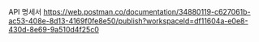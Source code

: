 API 명세서
https://web.postman.co/documentation/34880119-c627061b-ac53-408e-8d13-4169f0fe8e50/publish?workspaceId=df11604a-e0e8-430d-8e69-9a510d4f25c0
